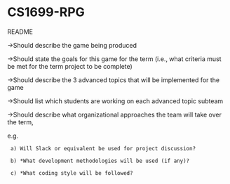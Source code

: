 # CS1699-RPG

README


->Should describe the game being produced

->Should state the goals for this game for the term (i.e., what criteria must be met for the term project to be complete)

->Should describe the 3 advanced topics that will be implemented for the game

->Should list which students are working on each advanced topic subteam

->Should describe what organizational approaches the team will take over the term, 

e.g. 

     a) Will Slack or equivalent be used for project discussion?

     b) *What development methodologies will be used (if any)?
     
     c) *What coding style will be followed?
